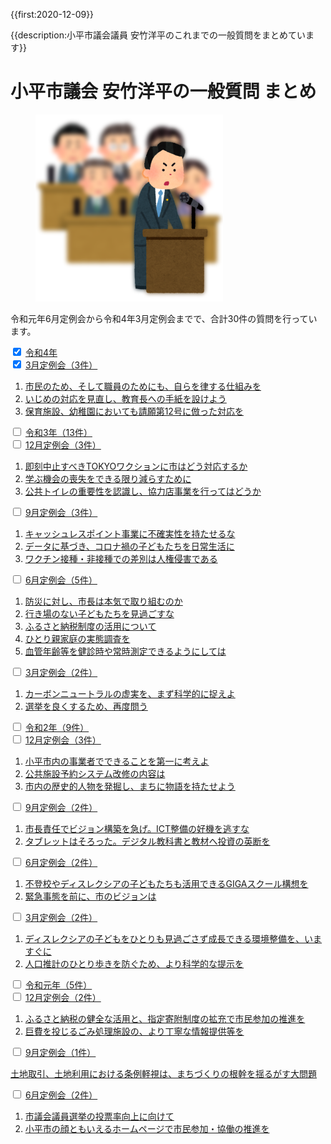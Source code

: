 {{first:2020-12-09}}

{{description:小平市議会議員 安竹洋平のこれまでの一般質問をまとめています}}

# 小平市議会 安竹洋平の一般質問 まとめ

<figure>
<img src="./ippan-situmon.png" alt="一般質問しているイラスト">
</figure>

令和元年6月定例会から令和4年3月定例会までで、合計30件の質問を行っています。

<div class="acd-wrapper">
  <!-- Main -->
  <div class="parent-tab tab-4">
    <input type="checkbox" name="tab" id="tab-4" checked>
    <label for="tab-4" class="tab-4"><span><a href="./r4/index.md">令和4年</a></span><div class="icon"><i class="fa fa-plus" aria-hidden="true"></i></div></label>
    <div class="acd-content">
      <!-- Sub -->
      <div class="child-tab">
        <input type="checkbox" name="sub-tab" id="tab-4-3" checked>
        <label for="tab-4-3"><span><a href="./r4/3-gatu/index.md">3月定例会（3件）</a></span><div class="icon"><i class="fa fa-plus" aria-hidden="true"></i></div></label>
        <div class="acd-sub-content">
          <ol>
            <li><a href="./r4/3-gatu/1-mizukara-rissuru-sikumi.md">市民のため、そして職員のためにも、自らを律する仕組みを</a></li>
            <li><a href="./r4/3-gatu/2-ijime-taiou-minaosi.md">いじめの対応を見直し、教育長への手紙を設けよう</a></li>
            <li><a href="./r4/3-gatu/3-hoiku-youchien-mask-kyosei-sinai.md">保育施設、幼稚園においても請願第12号に倣った対応を</a></li>
          </ol>
        </div>
      </div>
    </div>
  </div>
  <!-- Main -->
  <div class="parent-tab tab-3">
    <input type="checkbox" name="tab" id="tab-3">
    <label for="tab-3" class="tab-3"><span><a href="./r3/index.md">令和3年（13件）</a></span><div class="icon"><i class="fa fa-plus" aria-hidden="true"></i></div></label>
    <div class="acd-content">
      <!-- Sub -->
      <div class="child-tab">
        <input type="checkbox" name="sub-tab" id="tab-3-12">
        <label for="tab-3-12"><span><a href="./r3/12-gatu/index.md">12月定例会（3件）</a></span><div class="icon"><i class="fa fa-plus" aria-hidden="true"></i></div></label>
        <div class="acd-sub-content">
          <ol>
            <li><a href="./r3/12-gatu/1-tokyo-vaction-kenpou-ihan.md">即刻中止すべきTOKYOワクションに市はどう対応するか</a></li>
            <li><a href="./r3/12-gatu/2-manabu-kikai-sonsitu.md">学ぶ機会の喪失をできる限り減らすために</a></li>
            <li><a href="./r3/12-gatu/3-kokyo-toire-kyouryokuten.md">公共トイレの重要性を認識し、協力店事業を行ってはどうか</a></li>
          </ol>
        </div>
      </div>
      <!-- Sub -->
      <div class="child-tab">
        <input type="checkbox" name="sub-tab" id="tab-3-9">
        <label for="tab-3-9"><span><a href="./r3/9-gatu/index.md">9月定例会（3件）</a></span><div class="icon"><i class="fa fa-plus" aria-hidden="true"></i></div></label>
        <div class="acd-sub-content">
          <ol>
            <li><a href="./r3/9-gatu/1-cashless-point-gamble.md">キャッシュレスポイント事業に不確実性を持たせるな</a></li>
            <li><a href="./r3/9-gatu/2-corona-kodomo-nitijo.md">データに基づき、コロナ禍の子どもたちを日常生活に</a></li>
            <li><a href="./r3/9-gatu/3-vaccine-sabetu-jinkensingai.md">ワクチン接種・非接種での差別は人権侵害である</a></li>
          </ol>
        </div>
      </div>
      <!-- Sub -->
      <div class="child-tab">
        <input type="checkbox" name="sub-tab" id="tab-3-6">
        <label for="tab-3-6"><span><a href="./r3/6-gatu/index.md">6月定例会（5件）</a></span><div class="icon"><i class="fa fa-plus" aria-hidden="true"></i></div></label>
        <div class="acd-sub-content">
          <ol>
            <li><a href="./r3/6-gatu/1-sityou-bousai-honkijanaidesyo.md">防災に対し、市長は本気で取り組むのか</a></li>
            <li><a href="./r3/6-gatu/2-ikibanonai-kodomotachi.md">行き場のない子どもたちを見過ごすな</a></li>
            <li><a href="./r3/6-gatu/3-furusato-nouzei.md">ふるさと納税制度の活用について</a></li>
            <li><a href="./r3/6-gatu/4-hitorioya-katei-jittai-chousa.md">ひとり親家庭の実態調査を</a></li>
            <li><a href="./r3/6-gatu/5-kekkan-nenrei.md">血管年齢等を健診時や常時測定できるようにしては</a></li>
          </ol>
        </div>
      </div>
      <!-- Sub -->
      <div class="child-tab">
        <input type="checkbox" name="sub-tab" id="tab-3-3">
        <label for="tab-3-3"><span><a href="./r3/3-gatu/index.md">3月定例会（2件）</a></span><div class="icon"><i class="fa fa-plus" aria-hidden="true"></i></div></label>
        <div class="acd-sub-content">
          <ol>
            <li><a href="./r3/3-gatu/1-carbon-neutral-giman.md">カーボンニュートラルの虚実を、まず科学的に捉えよ</a></li>
            <li><a href="./r3/3-gatu/2-senkyo-yokusuru-again.md">選挙を良くするため、再度問う</a></li>
          </ol>
        </div>
      </div>
    </div>
  </div>
  <!-- Main -->
  <div class="parent-tab tab-2">
    <input type="checkbox" name="tab" id="tab-2">
    <label for="tab-2" class="tab-2"><span><a href="./r2/index.md">令和2年（9件）</a></span><div class="icon"><i class="fa fa-plus" aria-hidden="true"></i></div></label>
    <div class="acd-content">
      <!-- Sub -->
      <div class="child-tab">
        <input type="checkbox" name="sub-tab" id="tab-2-12">
        <label for="tab-2-12"><span><a href="./r2/12-gatu/index.md">12月定例会（3件）</a></span><div class="icon"><i class="fa fa-plus" aria-hidden="true"></i></div></label>
        <div class="acd-sub-content">
          <ol>
            <li><a href="./r2/12-gatu/1-kodaira-first.md">小平市内の事業者でできることを第一に考えよ</a></li>
            <li><a href="./r2/12-gatu/2-koukyou-sisetu-naiyou.md">公共施設予約システム改修の内容は</a></li>
            <li><a href="./r2/12-gatu/3-machi-story.md">市内の歴史的人物を発掘し、まちに物語を持たせよう</a></li>
          </ol>
        </div>
      </div>
      <!-- Sub -->
      <div class="child-tab">
        <input type="checkbox" name="sub-tab" id="tab-2-9">
        <label for="tab-2-9"><span><a href="./r2/9-gatu/index.md">9月定例会（2件）</a></span><div class="icon"><i class="fa fa-plus" aria-hidden="true"></i></div></label>
        <div class="acd-sub-content">
          <ol>
            <li><a href="./r2/9-gatu/1-sityou-vision-isoge.md">市長責任でビジョン構築を急げ。ICT整備の好機を逃すな</a></li>
            <li><a href="./r2/9-gatu/2-digital-kyoukasyo-isoge.md">タブレットはそろった。デジタル教科書と教材へ投資の英断を</a></li>
          </ol>
        </div>
      </div>
      <!-- Sub -->
      <div class="child-tab">
        <input type="checkbox" name="sub-tab" id="tab-2-6">
        <label for="tab-2-6"><span><a href="./r2/6-gatu/index.md">6月定例会（2件）</a></span><div class="icon"><i class="fa fa-plus" aria-hidden="true"></i></div></label>
        <div class="acd-sub-content">
          <ol>
            <li><a href="./r2/6-gatu/1-giga-school-dyslexia.md">不登校やディスレクシアの子どもたちも活用できるGIGAスクール構想を</a></li>
            <li><a href="./r2/6-gatu/2-kinkyu-vision.md">緊急事態を前に、市のビジョンは</a></li>
          </ol>
        </div>
      </div>
      <!-- Sub -->
      <div class="child-tab">
        <input type="checkbox" name="sub-tab" id="tab-2-3">
        <label for="tab-2-3"><span><a href="./r2/3-gatu/index.md">3月定例会（2件）</a></span><div class="icon"><i class="fa fa-plus" aria-hidden="true"></i></div></label>
        <div class="acd-sub-content">
          <ol>
            <li><a href="./r2/3-gatu/1-dyslexia-kankyo.md">ディスレクシアの子どもをひとりも見過ごさず成長できる環境整備を、いますぐに</a></li>
            <li><a href="./r2/3-gatu/2-jinkou-suikei-kagaku.md">人口推計のひとり歩きを防ぐため、より科学的な提示を</a></li>
          </ol>
        </div>
      </div>
    </div>
  </div>
  <!-- Main -->
  <div class="parent-tab tab-1">
    <input type="checkbox" name="tab" id="tab-1">
    <label for="tab-1" class="tab-1"><span><a href="./r1/index.md">令和元年（5件）</a></span><div class="icon"><i class="fa fa-plus" aria-hidden="true"></i></div></label>
    <div class="acd-content">
      <!-- Sub -->
      <div class="child-tab">
        <input type="checkbox" name="sub-tab" id="tab-1-12">
        <label for="tab-1-12"><span><a href="./r1/12-gatu/index.md">12月定例会（2件）</a></span><div class="icon"><i class="fa fa-plus" aria-hidden="true"></i></div></label>
        <div class="acd-sub-content">
          <ol>
            <li><a href="./r1/12-gatu/1-furusato-nouzei-kakuju.md">ふるさと納税の健全な活用と、指定寄附制度の拡充で市民参加の推進を</a></li>
            <li><a href="./r1/12-gatu/2-gomi-sisetu-jouhou.md">巨費を投じるごみ処理施設の、より丁寧な情報提供等を</a></li>
          </ol>
        </div>
      </div>
      <!-- Sub -->
      <div class="child-tab">
        <input type="checkbox" name="sub-tab" id="tab-1-9">
        <label for="tab-1-9"><span><a href="./r1/9-gatu/index.md">9月定例会（1件）</a></span><div class="icon"><i class="fa fa-plus" aria-hidden="true"></i></div></label>
        <div class="acd-sub-content">
          <p><a href="./r1/9-gatu/tochi-jourei-keisi.md">土地取引、土地利用における条例軽視は、まちづくりの根幹を揺るがす大問題</a></p>
        </div>
      </div>
      <!-- Sub -->
      <div class="child-tab">
        <input type="checkbox" name="sub-tab" id="tab-1-6">
        <label for="tab-1-6"><span><a href="./r1/6-gatu/index.md">6月定例会（2件）</a></span><div class="icon"><i class="fa fa-plus" aria-hidden="true"></i></div></label>
        <div class="acd-sub-content">
          <ol>
            <li><a href="./r1/6-gatu/1-touhyouritu-koujou.md">市議会議員選挙の投票率向上に向けて</a></li>
            <li><a href="./r1/6-gatu/2-homepage-siminsanka.md">小平市の顔ともいえるホームページで市民参加・協働の推進を</a></li>
          </ol>
        </div>
      </div>
    </div>
  </div>
</div>



